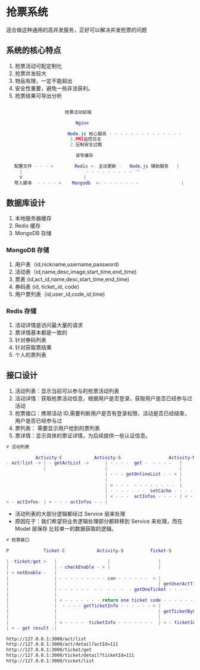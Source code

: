 # 抢票系统

适合做这种通用的高并发服务，正好可以解决并发抢票的问题

## 系统的核心特点

1. 抢票活动可配定制化
2. 抢票并发较大
3. 物品有限，一定不能超出
4. 安全性重要，避免一些非法获利。
5. 抢票结果可导出分析

```lua

                      抢票活动前端

                          Nginx

                       Node.js 核心服务 - - - - - - - - - - - - - -
                        1.PM2监控日志
                        2.压制安全过载

                          读写缓存

   配置文件 - - - >        Redis <- 主动更新 -   Node.js 辅助服务   |
     |                        - - - - - - - - -  ^
     V                       |
   导入脚本  - - - - >    Mongodb  <- - - - - - - -                |
```

## 数据库设计

1. 本地服务器缓存
2. Redis 缓存
3. MongoDB 存储

### MongoDB 存储

1. 用户表（id,nickname,username,password)
2. 活动表（id,name,desc,image,start_time,end_time)
3. 票表 (id,act_id,name,desc,start_time,end_time)
4. 券码表 (id, ticket_id, code)
5. 用户票列表（id,user_id,code_id,time)

### Redis 存储

1. 活动详情是访问最大量的请求
2. 票详情基本都是一致的
3. 针对券码列表
4. 针对获取票结果
5. 个人的票列表

## 接口设计

1. 活动列表：显示当前可以参与的抢票活动列表
2. 活动详情：获取抢票活动信息，根据用户是否登录，获取用户是否已经参与过活动
3. 抢票接口：携带活动 ID,需要判断用户是否有登录权限，活动是否已经结束，用户是否已经参与过
4. 票列表： 需要显示用户抢到的票列表
5. 票详情：显示具体的票证详情，为后续提供一些认证信息。

```lua
# 活动列表

           Activity-C            Activity-S                  Activity-M        Redis
- act/list -> | - getActList ->      | - - - -  get -  - - - -   |     - - - ->  |
              |                      |                           |               |
                                     | - - - getOnlineList - - > |
                                     |                           |               |
                                     | < - - -  - - - - - - - -  |               |
                                     | - - - - - - -  setCache - - - - - - - - > |
                                     | < - - -  actInfos - - - - | < - actInfos -|
< - actInfos- | < - - - actInfos - - |
```

- 活动列表的大部分逻辑都经过 Service 层来处理
- 原因在于：我们希望将业务逻辑处理部分都转移到 Service 来处理，而在 Model 层保存
  比较单一的数据获取的逻辑。

```lua
# 抢票接口

P             Ticket-C            Activity-S          Ticket-S          Ticket-M                Redis

| -ticket/get >   |                   |                  |                  |                      |
|                 | - checkEnable - > |                  |                  |                      |
| < notEnable -   |
|                 | - - - - - - - - - can - - - - - -  > |                  |                      |
|                 |                                      | getUserActTicket>| - - - - get - - >    |
|                 | - - - - - -  - -  - -  -  - getOneTicket - - - -  - - > | - - list pop - >     |
|                 |                                                         |< - return ticket code|
|                 | < - - - - - - - return one ticket code - - - - - - - -  |
|                 |  - - - - getTicketInfo - - - - - - > |                  |                      |
|                 |                                      | getTicketByCode >| - - - -  get - - ->  |
|                 |                                      |                  | < - ticketInfo - - - |
|                 | < - - - -  ticketInfo - - - - - - -  | < - ticketInfo - |
| < - get result -|
```

```sh
http://127.0.0.1:3000/act/list
http://127.0.0.1:3000/act/detail?actId=111
http://127.0.0.1:3000/ticket/get
http://127.0.0.1:3000/ticket/detail?ticketId=111
http://127.0.0.1:3000/ticket/list
```
